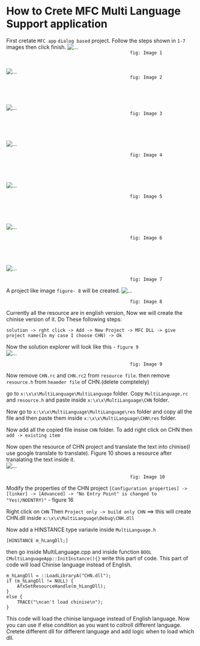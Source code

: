 # How to Crete MFC Multi Language Support application


First cretate `MFC app` `dialog based` project.
Follow the steps shown in `1-7` images then click finish. 
![...](image/1.PNG)
</br>
`                                               fig: Image 1                                              `
</br></br></br>
![...](image/2.PNG)
</br>
`                                               fig: Image 2                                              `

</br></br></br>
![...](image/3.PNG)
</br>
`                                               fig: Image 3                                              `

</br></br></br>
![...](image/4.PNG)
</br>

`                                               fig: Image 4                                              `

</br></br></br>
![...](5.PNG)
</br>

`                                               fig: Image 5                                              `

</br></br></br>
![...](6.PNG)
</br>

`                                               fig: Image 6                                              `

</br></br></br>
![...](image/7.PNG)
</br>

`                                               fig: Image 7                                              `

A project like image `figure- 8` will be created.
![...](image/8.PNG)
</br>

`                                               fig: Image 8                                              `




Currently all the resource are in english version, Now we will create the chinise version of it. Do These following steps:

	solution -> rght click -> Add -> New Project -> MFC DLL -> give project name(In my case I choose CHN) -> Ok

Now the solution explorer will look like this - `figure 9`
</br>
![...](image/14.PNG)
</br>

`                                               fig: Image 9                                              `

Now remove `CHN.rc` and `CHN.rc2` from `resource file`. then remove `resource.h` from `heaeder file` of CHN.(delete comptelely)

go to `x:\x\x\MultiLanguage\MultiLanguage` folder. Copy `MultiLanguage.rc` and `resource.h` and paste inside `x:\x\x\MultiLanguage\CHN` folder.

Now go to `x:\x\x\MultiLanguage\MultiLanguage\res` folder and copy all the file and then paste them inside `x:\x\x\MultiLanguage\CHN\res` folder.

Now add all the copied file insise `CHN` folder. To add right click on CHN then `add -> existing item` 

Now open the resource of CHN project and translate the text into chinise(I use google translate to translate). Figure 10 shows a resource after tranalating the text inside it.
</br>
![...](image/15.PNG)
</br>

`                                               fig: Image 10                                              `

Modify the properties of the CHN project `[Configuration properties] -> [linker] -> [Advanced] -> "No Entry Point" is changed to "Yes(/NOENTRY)"` - figure 16


Right click on `CHN` Then `Project only -> build only CHN` ==> this will create CHN.dll inside `x:\x\x\MultiLanguage\Debug\CNH.dll`


Now add a HINSTANCE type variavle inside `MultiLanguage.h`

	[HINSTANCE m_hLangDll;]


then go inside MultiLanguage.cpp  and inside function `BOOL CMultiLanguageApp::InitInstance(){}` write this part of code. This part of code will load Chinise language instead of English.


	m_hLangDll = ::LoadLibraryA("CHN.dll");
	if (m_hLangDll != NULL) {
		AfxSetResourceHandle(m_hLangDll);
	}
	else {
		TRACE("\ncan't load chinise\n");
	}
 



This code will load the chinise language instead of English language. Now you can use if else condition as you want to coltroll different language. Cretete different dll for different language and add logic when to load which dll.




